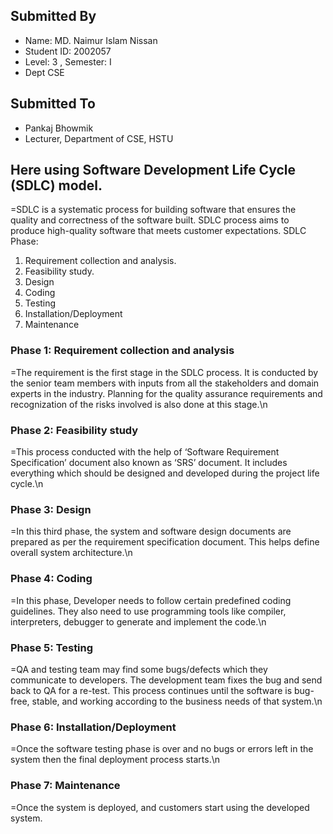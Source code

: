 
## Submitted By
- Name: MD. Naimur Islam Nissan
- Student ID: 2002057
- Level: 3 , Semester: I
- Dept CSE
## Submitted To
- Pankaj Bhowmik
- Lecturer, Department of CSE, HSTU

## Here using Software Development Life Cycle (SDLC) model.
=SDLC is a systematic process for building software that ensures the quality and correctness of the software built. SDLC process aims to produce high-quality software that meets customer expectations.
SDLC Phase:

   1. Requirement collection and analysis.
   2. Feasibility study.
   3. Design
   4. Coding
   5. Testing
   6. Installation/Deployment
   7. Maintenance
      
### Phase 1: Requirement collection and analysis
=The requirement is the first stage in the SDLC process. It is conducted by the senior team members with inputs from all the stakeholders and domain experts in the industry. Planning for the quality assurance requirements and recognization of the risks involved is also done at this stage.\n
### Phase 2: Feasibility study
=This process conducted with the help of ‘Software Requirement Specification’ document also known as ‘SRS’ document. It includes everything which should be designed and developed during the project life cycle.\n
### Phase 3: Design
=In this third phase, the system and software design documents are prepared as per the requirement specification document. This helps define overall system architecture.\n
### Phase 4: Coding
=In this phase, Developer needs to follow certain predefined coding guidelines. They also need to use programming tools like compiler, interpreters, debugger to generate and implement the code.\n
### Phase 5: Testing
=QA and testing team may find some bugs/defects which they communicate to developers. The development team fixes the bug and send back to QA for a re-test. This process continues until the software is bug-free, stable, and working according to the business needs of that system.\n
### Phase 6: Installation/Deployment
=Once the software testing phase is over and no bugs or errors left in the system then the final deployment process starts.\n 
### Phase 7: Maintenance
=Once the system is deployed, and customers start using the developed system.

    
